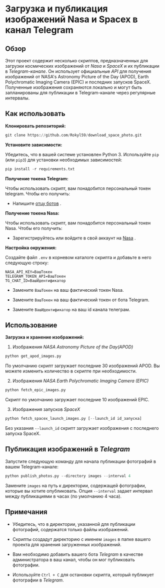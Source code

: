 # Загрузка и публикация изображений Nasa и Spacex в канал Telegram
 

## Обзор 

Этот проект содержит несколько скриптов, предназначенных для загрузки космических изображений от *Nasa* и *SpaceX* и их публикации в *Telegram-канале*. Он использует официальные *API* для получения изображений от NASA's Astronomy Picture of the Day (APOD), Earth Polychromatic Imaging Camera (EPIC) и последних запусков SpaceX. Полученные изображения сохраняются локально и могут быть запланированы для публикации в Telegram-канале через регулярные интервалы.

## Как использовать

__Клонировать репозиторий:__

```python
git clone https://github.com/Rokyl59/download_space_photo.git
```

__Установите зависимости:__

Убедитесь, что в вашей системе установлен Python 3. Используйте `pip` (или `pip3`) для установки необходимых зависимостей:

```python
pip install -r requirements.txt
```

__Получение токена Telegram:__

Чтобы использовать скрипт, вам понадобится персональный токен telegram. Чтобы его получить:

* Напишите [отцу ботов](https://t.me/BotFather) .

__Получение токена Nasa:__

Чтобы использовать скрипт, вам понадобится персональный токен Nasa. Чтобы его получить:

* Зарегистрируйтесь или войдите в свой аккаунт на [Nasa](https://api.nasa.gov/) .

__Настройка окружения:__

Создайте файл `.env` в корневом каталоге скрипта и добавьте в него следующую строку:

```
NASA_API_KEY=ВашТокен
TELEGRAM_TOKEN_API=ВашТокен
TG_CHAT_ID=ВашИдентификатор
```

* Замените `ВашТокен` на ваш фактический токен Nasa.

* Замените `ВашТокен` на ваш фактический токен от бота Telegram.

* Замените `ВашИдентификатор` на ваш id канала телеграм.


## Использование

__Загрузка и хранение изображений:__

1. Изображения *NASA Astronomy Picture of the Day(APOD)*

```python
python get_apod_images.py
```

По умолчанию скрипт загружает последние 30 изображений APOD. Вы можете изменить количество в скрипте при необходимости.

2. Изображения *NASA Earth Polychromatic Imaging Camera (EPIC)*

```python
python fetch_epic_images.py
```

Скрипт по умолчанию загружает последние 10 изображений EPIC.

3. Изображения запусков *SpaceX*

```python
python fetch_spacex_launch_images.py [--launch_id id_запуска]
```

Без указания `--launch_id` скрипт загружает изображения с последнего запуска SpaceX.

## Публикация изображений в *Telegram*

Запустите следующую команду для начала публикации фотографий в вашем Telegram-канале:

```python
python publish_photos.py --directory images --interval 4
```
Замените `images` на путь к директории, содержащей фотографии, которые вы хотите опубликовать. Опция `--interval` задает интервал между публикациями в часах (по умолчанию 4 часа).

## Примечания

* Убедитесь, что в директории, указанной для публикации фотографий, содержатся только файлы изображений.

* Скрипты создадут директорию с именем `images` в папке вашего проекта для хранения загруженных изображений.

* Вам необходимо добавить вашего бота *Telegram* в качестве администратора в ваш канал, чтобы он мог публиковать фотографии.

* Используйте `Ctrl + C` для остановки скрипта, который публикует фотографии в *Telegram*.









